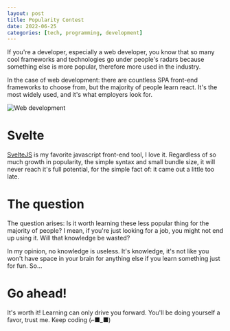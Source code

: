 ```yaml
---
layout: post
title: Popularity Contest
date: 2022-06-25
categories: [tech, programming, development]
---
```


If you're a developer, especially a web developer, you know that so many cool frameworks and technologies go under people's radars because something else is more popular, therefore more used in the industry.

In the case of web development: there are countless SPA front-end frameworks to choose from, but the majority of people learn react. It's the most widely used, and it's what employers look for.

![Web development](https://images.pexels.com/photos/270360/pexels-photo-270360.jpeg?auto=compress&cs=tinysrgb&w=1260&h=750&dpr=1)

# Svelte

[SvelteJS](https://svelte.dev/) is my favorite javascript front-end tool, I love it. Regardless of so much growth in popularity, the simple syntax and small bundle size, it will never reach it's full potential, for the simple fact of: it came out a little too late.

# The question

The question arises: Is it worth learning these less popular thing for the majority of people? I mean, if you're just looking for a job, you might not end up using it. Will that knowledge be wasted?

In my opinion, no knowledge is useless. It's knowledge, it's not like you won't have space in your brain for anything else if you learn something just for fun. So...

# **Go ahead!**

It's worth it! Learning can only drive you forward. You'll be doing yourself a favor, trust me. Keep coding (⌐■_■) 
